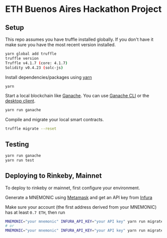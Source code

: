 # ETH Buenos Aires Hackathon Project

## Setup

This repo assumes you have truffle installed globally. If you don't have it make sure you have the most recent version installed.

```bash
yarn global add truffle
truffle version
Truffle v4.1.7 (core: 4.1.7)
Solidity v0.4.23 (solc-js)
```

Install dependencies/packages using [yarn](https://yarnpkg.com/en/)

```bash
yarn
```

Start a local blockchain like [Ganache](https://github.com/trufflesuite/ganache). You can use [Ganache CLI](https://github.com/trufflesuite/ganache-cli) or the [desktop client](http://truffleframework.com/ganache/).

```bash
yarn run ganache
```

Compile and migrate your local smart contracts.

```bash
truffle migrate --reset
```

## Testing

```bash
yarn run ganache
yarn run test
```

## Deploying to Rinkeby, Mainnet

To deploy to rinkeby or mainnet, first configure your environment.

Generate a MNEMONIC using [Metamask](https://metamask.io/) and get an API key from [Infura](https://infura.io/signup)

Make sure your account (the first address derived from your MNEMONIC) has at least `0.7 ETH`, then run

```bash
MNEMONIC="your mnemonic" INFURA_API_KEY="your API key" yarn run migrate:rinkeby
# or
MNEMONIC="your mnemonic" INFURA_API_KEY="your API key" yarn run migrate:mainnet
```

